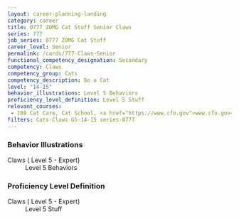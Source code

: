 ```yaml
---
layout: career-planning-landing
category: career
title: 0777 ZOMG Cat Stuff Senior Claws
series: 777
job_series: 0777 ZOMG Cat Stuff
career_level: Senior
permalink: /cards/777-Claws-Senior
functional_competency_designation: Secondary
competency: Claws
competency_group: Cats
competency_description: Be a Cat
level: "14-15"
behavior_illustrations: Level 5 Behaviors
proficiency_level_definition: Level 5 Stuff
relevant_courses: 
 - 189 Cat Care, Cat School, <a href="https://www.cfo.gov">www.cfo.gov</a>
filters: Cats-Claws GS-14-15 series-0777
---
```


<div class="desktop:grid-col-6 margin-y-205">
  <div class="border-top-05 bg-white padding-2 shadow-5 height-full members-hover border-1px border-gray-30 border-top-orange radius-lg">
    <h3>Behavior Illustrations</h3>
    <dl class="text-base"><dt>Claws ( Level 5 - Expert)</dt><dd>Level 5 Behaviors</dd></dl>
  </div>
</div>
<div class="desktop:grid-col-6 margin-y-205">
  <div class="border-top-05 bg-white padding-2 shadow-5 height-full members-hover border-1px border-gray-30 border-top-orange radius-lg">
    <h3>Proficiency Level Definition</h3>
    <dl class="text-base"><dt>Claws ( Level 5 - Expert)</dt><dd>Level 5 Stuff</dd></dl>
  </div>
</div>